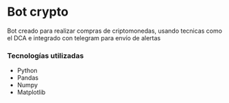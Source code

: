 # Bot crypto

Bot creado para realizar compras de criptomonedas, usando tecnicas como el DCA e integrado con telegram para envío de alertas

### Tecnologías utilizadas

- Python
- Pandas
- Numpy
- Matplotlib
